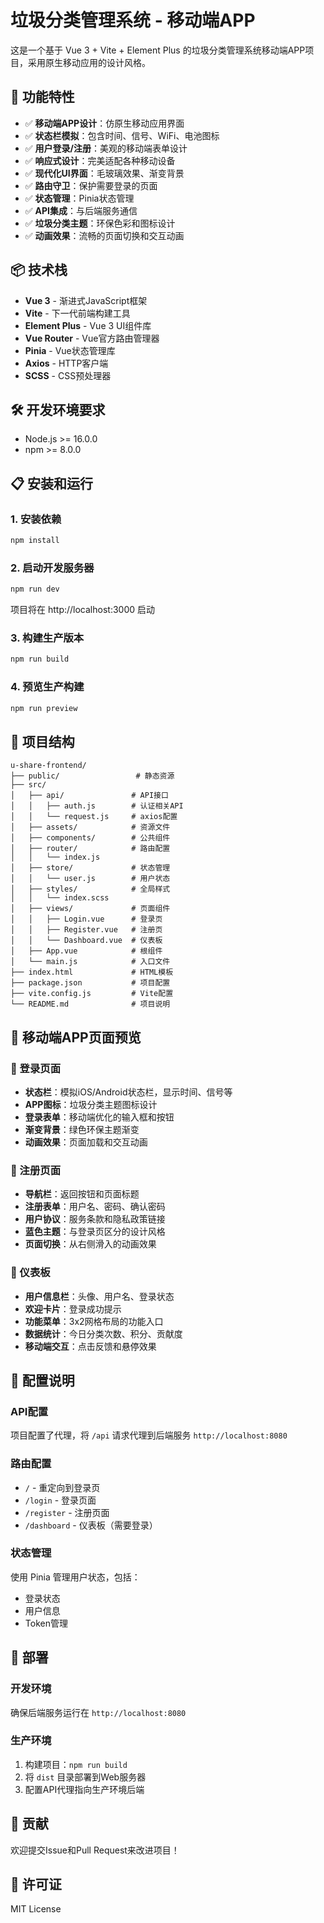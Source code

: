 # 垃圾分类管理系统 - 移动端APP

这是一个基于 Vue 3 + Vite + Element Plus 的垃圾分类管理系统移动端APP项目，采用原生移动应用的设计风格。

## 🚀 功能特性

- ✅ **移动端APP设计**：仿原生移动应用界面
- ✅ **状态栏模拟**：包含时间、信号、WiFi、电池图标
- ✅ **用户登录/注册**：美观的移动端表单设计
- ✅ **响应式设计**：完美适配各种移动设备
- ✅ **现代化UI界面**：毛玻璃效果、渐变背景
- ✅ **路由守卫**：保护需要登录的页面
- ✅ **状态管理**：Pinia状态管理
- ✅ **API集成**：与后端服务通信
- ✅ **垃圾分类主题**：环保色彩和图标设计
- ✅ **动画效果**：流畅的页面切换和交互动画

## 📦 技术栈

- **Vue 3** - 渐进式JavaScript框架
- **Vite** - 下一代前端构建工具
- **Element Plus** - Vue 3 UI组件库
- **Vue Router** - Vue官方路由管理器
- **Pinia** - Vue状态管理库
- **Axios** - HTTP客户端
- **SCSS** - CSS预处理器

## 🛠️ 开发环境要求

- Node.js >= 16.0.0
- npm >= 8.0.0

## 📋 安装和运行

### 1. 安装依赖
```bash
npm install
```

### 2. 启动开发服务器
```bash
npm run dev
```

项目将在 http://localhost:3000 启动

### 3. 构建生产版本
```bash
npm run build
```

### 4. 预览生产构建
```bash
npm run preview
```

## 📁 项目结构

```
u-share-frontend/
├── public/                 # 静态资源
├── src/
│   ├── api/               # API接口
│   │   ├── auth.js        # 认证相关API
│   │   └── request.js     # axios配置
│   ├── assets/            # 资源文件
│   ├── components/        # 公共组件
│   ├── router/            # 路由配置
│   │   └── index.js
│   ├── store/             # 状态管理
│   │   └── user.js        # 用户状态
│   ├── styles/            # 全局样式
│   │   └── index.scss
│   ├── views/             # 页面组件
│   │   ├── Login.vue      # 登录页
│   │   ├── Register.vue   # 注册页
│   │   └── Dashboard.vue  # 仪表板
│   ├── App.vue            # 根组件
│   └── main.js            # 入口文件
├── index.html             # HTML模板
├── package.json           # 项目配置
├── vite.config.js         # Vite配置
└── README.md              # 项目说明
```

## 🎨 移动端APP页面预览

### 📱 登录页面
- **状态栏**：模拟iOS/Android状态栏，显示时间、信号等
- **APP图标**：垃圾分类主题图标设计
- **登录表单**：移动端优化的输入框和按钮
- **渐变背景**：绿色环保主题渐变
- **动画效果**：页面加载和交互动画

### 📱 注册页面
- **导航栏**：返回按钮和页面标题
- **注册表单**：用户名、密码、确认密码
- **用户协议**：服务条款和隐私政策链接
- **蓝色主题**：与登录页区分的设计风格
- **页面切换**：从右侧滑入的动画效果

### 📱 仪表板
- **用户信息栏**：头像、用户名、登录状态
- **欢迎卡片**：登录成功提示
- **功能菜单**：3x2网格布局的功能入口
- **数据统计**：今日分类次数、积分、贡献度
- **移动端交互**：点击反馈和悬停效果

## 🔧 配置说明

### API配置
项目配置了代理，将 `/api` 请求代理到后端服务 `http://localhost:8080`

### 路由配置
- `/` - 重定向到登录页
- `/login` - 登录页面
- `/register` - 注册页面
- `/dashboard` - 仪表板（需要登录）

### 状态管理
使用 Pinia 管理用户状态，包括：
- 登录状态
- 用户信息
- Token管理

## 🚀 部署

### 开发环境
确保后端服务运行在 `http://localhost:8080`

### 生产环境
1. 构建项目：`npm run build`
2. 将 `dist` 目录部署到Web服务器
3. 配置API代理指向生产环境后端

## 🤝 贡献

欢迎提交Issue和Pull Request来改进项目！

## 📄 许可证

MIT License
